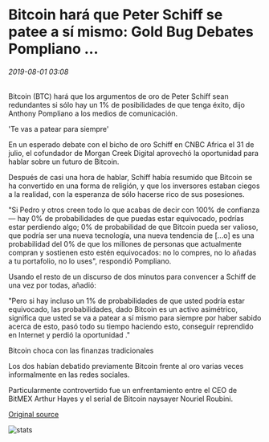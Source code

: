 # Bitcoin hará que Peter Schiff se patee a sí mismo: Gold Bug Debates Pompliano ...

###### 2019-08-01 03:08

Bitcoin (BTC) hará que los argumentos de oro de Peter Schiff sean redundantes si sólo hay un 1% de posibilidades de que tenga éxito, dijo Anthony Pompliano a los medios de comunicación.

'Te vas a patear para siempre'

En un esperado debate con el bicho de oro Schiff en CNBC Africa el 31 de julio, el cofundador de Morgan Creek Digital aprovechó la oportunidad para hablar sobre un futuro de Bitcoin.

Después de casi una hora de hablar, Schiff había resumido que Bitcoin se ha convertido en una forma de religión, y que los inversores estaban ciegos a la realidad, con la esperanza de sólo hacerse rico de sus posesiones.

"Si Pedro y otros creen todo lo que acabas de decir con 100% de confianza— hay 0% de probabilidades de que puedas estar equivocado, podrías estar perdiendo algo; 0% de probabilidad de que Bitcoin pueda ser valioso, que podría ser una nueva tecnología, una nueva tendencia de [...o] es una probabilidad del 0% de que los millones de personas que actualmente compran y sostienen esto estén equivocados: no lo compres, no lo añadas a tu portafolio, no lo uses", respondió Pompliano.

Usando el resto de un discurso de dos minutos para convencer a Schiff de una vez por todas, añadió:

"Pero si hay incluso un 1% de probabilidades de que usted podría estar equivocado, las probabilidades, dado Bitcoin es un activo asimétrico, significa que usted se va a patear a sí mismo para siempre por haber sabido acerca de esto, pasó todo su tiempo haciendo esto, conseguir reprendido en Internet y perdió la oportunidad ."

Bitcoin choca con las finanzas tradicionales

Los dos habían debatido previamente Bitcoin frente al oro varias veces informalmente en las redes sociales.

Particularmente controvertido fue un enfrentamiento entre el CEO de BitMEX Arthur Hayes y el serial de Bitcoin naysayer Nouriel Roubini.

[Original source](https://cointelegraph.com/news/bitcoin-will-make-peter-schiff-kick-himself-gold-bug-debates-pompliano)

![stats](https://c.statcounter.com/11760860/0/a89fa40b/1/ "stats")